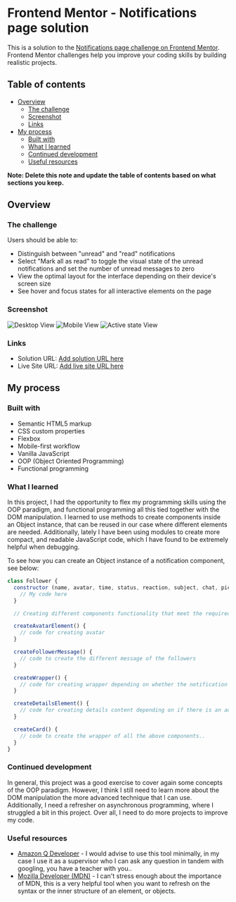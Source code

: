 # Frontend Mentor - Notifications page solution

This is a solution to the [Notifications page challenge on Frontend Mentor](https://www.frontendmentor.io/challenges/notifications-page-DqK5QAmKbC). Frontend Mentor challenges help you improve your coding skills by building realistic projects. 

## Table of contents

- [Overview](#overview)
  - [The challenge](#the-challenge)
  - [Screenshot](#screenshot)
  - [Links](#links)
- [My process](#my-process)
  - [Built with](#built-with)
  - [What I learned](#what-i-learned)
  - [Continued development](#continued-development)
  - [Useful resources](#useful-resources)


**Note: Delete this note and update the table of contents based on what sections you keep.**

## Overview

### The challenge

Users should be able to:

- Distinguish between "unread" and "read" notifications
- Select "Mark all as read" to toggle the visual state of the unread notifications and set the number of unread messages to zero
- View the optimal layout for the interface depending on their device's screen size
- See hover and focus states for all interactive elements on the page

### Screenshot

![Desktop View](./assets/preview/desktop.png)
![Mobile View](./assets/preview/mobile-view.png)
![Active state View](./assets/preview/active-state.png)


### Links

- Solution URL: [Add solution URL here](https://your-solution-url.com)
- Live Site URL: [Add live site URL here](https://your-live-site-url.com)

## My process

### Built with

- Semantic HTML5 markup
- CSS custom properties
- Flexbox
- Mobile-first workflow
- Vanilla JavaScript
- OOP (Object Oriented Programming)
- Functional programming

### What I learned

In this project, I had the opportunity to flex my programming skills using the OOP paradigm, and functional programming all this tied together with the DOM manipulation. I learned to use methods to create components inside an Object instance, that can be reused in our case where different elements are needed. Additionally, lately I have been using modules to create more compact, and readable JavaScript code, which I have found to be extremely helpful when debugging.

To see how you can create an Object instance of a notification component, see below:


```js
class Follower {
  constructor (name, avatar, time, status, reaction, subject, chat, pictureUrl) {
    // My code here
  }

  // Creating different components functionality that meet the required conditions on the UI of the component

  createAvatarElement() {
    // code for creating avatar
  }

  createFollowerMessage() {
    // code to create the different message of the followers
  }

  createWrapper() {
    // code for creating wrapper depending on whether the notification component is unread or not.
  }

  createDetailsElement() {
    // code for creating details content depending on if there is an additional content to the notification or not.
  }

  createCard() {
    // code to create the wrapper of all the above components..
  }
}
```

### Continued development

In general, this project was a good exercise to cover again some concepts of the OOP paradigm. However, I think I still need to learn more about the DOM manipulation the more advanced technique that I can use. Additionally, I need a refresher on asynchronous programming, where I struggled a bit in this project. Over all, I need to do more projects to improve my code.


### Useful resources

- [Amazon Q Developer](https://aws.amazon.com/q/developer/) - I would advise to use this tool minimally, in my case I use it as a supervisor who I can ask any question in tandem with googling, you have a teacher with you..
- [Mozilla Developer (MDN)](https://developer.mozilla.org/en-US/) - I can't stress enough about the importance of MDN, this is a very helpful tool when you want to refresh on the syntax or the inner structure of an element, or objects.

